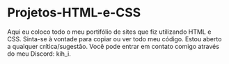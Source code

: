 # Projetos-HTML-e-CSS
Aqui eu coloco todo o meu portifólio de sites que fiz utilizando HTML e CSS.
Sinta-se à vontade para copiar ou ver todo meu código.
Estou aberto a qualquer crítica/sugestão.
Você pode entrar em contato comigo através do meu Discord: kih_i.
